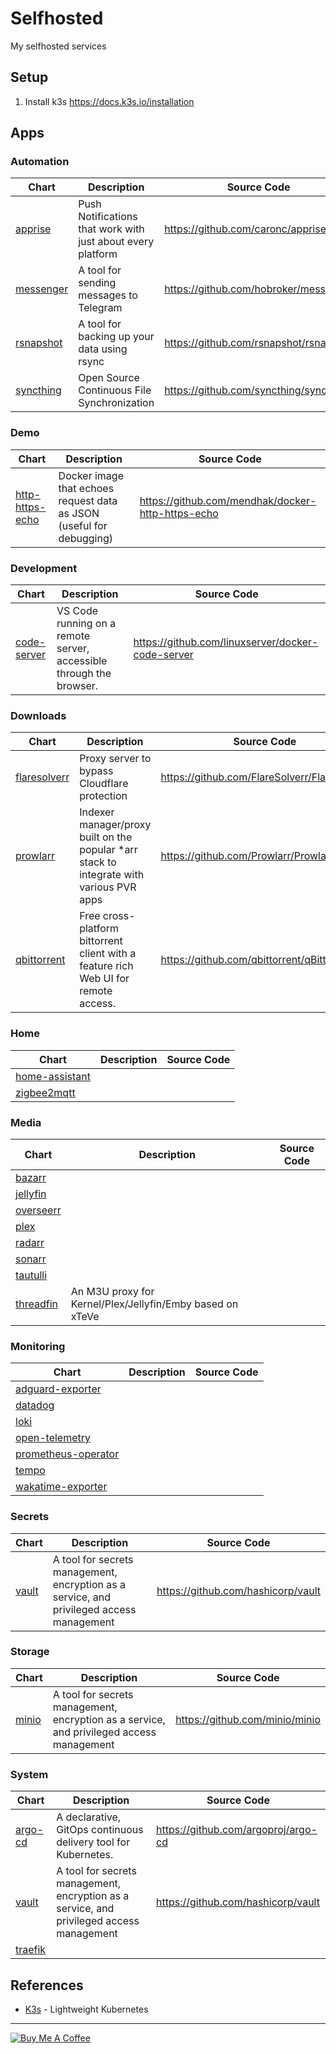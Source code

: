 # Selfhosted

My selfhosted services

## Setup

1. Install k3s https://docs.k3s.io/installation

## Apps

### Automation

| Chart                                    | Description                                                 | Source Code                            |
| ---------------------------------------- | ----------------------------------------------------------- | -------------------------------------- |
| [apprise](charts/automation/apprise)     | Push Notifications that work with just about every platform | https://github.com/caronc/apprise      |
| [messenger](charts/automation/messenger) | A tool for sending messages to Telegram                     | https://github.com/hobroker/messenger  |
| [rsnapshot](charts/automation/rsnapshot) | A tool for backing up your data using rsync                 | https://github.com/rsnapshot/rsnapshot |
| [syncthing](charts/automation/syncthing) | Open Source Continuous File Synchronization                 | https://github.com/syncthing/syncthing |

### Demo

| Chart                                          | Description                                                          | Source Code                                       |
| ---------------------------------------------- | -------------------------------------------------------------------- | ------------------------------------------------- |
| [http-https-echo](charts/demo/http-https-echo) | Docker image that echoes request data as JSON (useful for debugging) | https://github.com/mendhak/docker-http-https-echo |

### Development

| Chart                                         | Description                                                         | Source Code                                       |
| --------------------------------------------- | ------------------------------------------------------------------- | ------------------------------------------------- |
| [code-server](charts/development/code-server) | VS Code running on a remote server, accessible through the browser. | https://github.com/linuxserver/docker-code-server |

### Downloads

| Chart                                         | Description                                                                              | Source Code                                  |
| --------------------------------------------- | ---------------------------------------------------------------------------------------- | -------------------------------------------- |
| [flaresolverr](charts/downloads/flaresolverr) | Proxy server to bypass Cloudflare protection                                             | https://github.com/FlareSolverr/FlareSolverr |
| [prowlarr](charts/downloads/prowlarr)         | Indexer manager/proxy built on the popular *arr stack to integrate with various PVR apps | https://github.com/Prowlarr/Prowlarr         |
| [qbittorrent](charts/downloads/qbittorrent)   | Free cross-platform bittorrent client with a feature rich Web UI for remote access.      | https://github.com/qbittorrent/qBittorrent   |

### Home

| Chart                                        | Description | Source Code |
| -------------------------------------------- | ----------- | ----------- |
| [home-assistant](charts/home/home-assistant) |             |             |
| [zigbee2mqtt](charts/home/zigbee2mqtt)       |             |             |

### Media

| Chart                               | Description                                               | Source Code |
| ----------------------------------- | --------------------------------------------------------- | ----------- |
| [bazarr](charts/media/bazarr)       |                                                           |             |
| [jellyfin](charts/media/jellyfin)   |                                                           |             |
| [overseerr](charts/media/overseerr) |                                                           |             |
| [plex](charts/media/plex)           |                                                           |             |
| [radarr](charts/media/radarr)       |                                                           |             |
| [sonarr](charts/media/sonarr)       |                                                           |             |
| [tautulli](charts/media/tautulli)   |                                                           |             |
| [threadfin](charts/media/threadfin) | An M3U proxy for Kernel/Plex/Jellyfin/Emby based on xTeVe |             |

### Monitoring

| Chart                                                        | Description | Source Code |
| ------------------------------------------------------------ | ----------- | ----------- |
| [adguard-exporter](charts/monitoring/adguard-exporter)       |             |             |
| [datadog](charts/monitoring/datadog)                         |             |             |
| [loki](charts/monitoring/loki)                               |             |             |
| [open-telemetry](charts/monitoring/open-telemetry)           |             |             |
| [prometheus-operator](charts/monitoring/prometheus-operator) |             |             |
| [tempo](charts/monitoring/tempo)                             |             |             |
| [wakatime-exporter](charts/monitoring/wakatime-exporter)     |             |             |

### Secrets

| Chart                         | Description                                                                              | Source Code                        |
| ----------------------------- | ---------------------------------------------------------------------------------------- | ---------------------------------- |
| [vault](charts/secrets/vault) | A tool for secrets management, encryption as a service, and privileged access management | https://github.com/hashicorp/vault |

### Storage

| Chart                         | Description                                                                              | Source Code                    |
| ----------------------------- | ---------------------------------------------------------------------------------------- | ------------------------------ |
| [minio](charts/storage/minio) | A tool for secrets management, encryption as a service, and privileged access management | https://github.com/minio/minio |

### System

| Chart                            | Description                                                                              | Source Code                         |
| -------------------------------- | ---------------------------------------------------------------------------------------- | ----------------------------------- |
| [argo-cd](charts/system/argocd)  | A declarative, GitOps continuous delivery tool for Kubernetes.                           | https://github.com/argoproj/argo-cd |
| [vault](charts/system/stakater)  | A tool for secrets management, encryption as a service, and privileged access management | https://github.com/hashicorp/vault  |
| [traefik](charts/system/traefik) |                                                                                          |                                     |---

## References

- [K3s](https://k3s.io/) - Lightweight Kubernetes

---

[![Buy Me A Coffee](https://www.buymeacoffee.com/assets/img/guidelines/download-assets-sm-2.svg)](https://www.buymeacoffee.com/hobroker)
